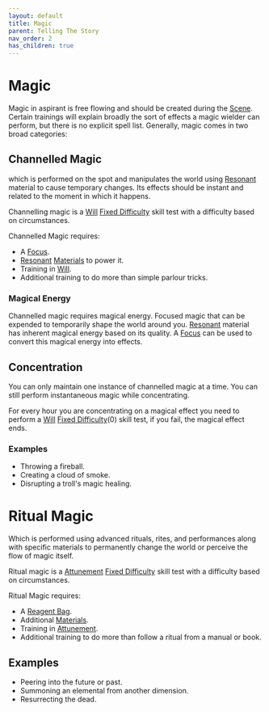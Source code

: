 ```yaml
---
layout: default
title: Magic
parent: Telling The Story
nav_order: 2
has_children: true
---
```

# Magic
Magic in aspirant is free flowing and should be created during the [Scene](Core/Terminology#Scene). Certain trainings will explain broadly the sort of effects a magic wielder can perform, but there is no explicit spell list. Generally, magic comes in two broad categories:

## Channelled Magic
which is performed on the spot and manipulates the world using [Resonant](Resonant) material to cause temporary changes. Its effects should be instant and related to the moment in which it happens.

Channelling magic is a [Will](Core/Spirit#Will) [Fixed Difficulty](Core/Skills#Fixed%20Difficulty) skill test with a difficulty based on circumstances. 

Channelled Magic requires:
* A [Focus](Example-Gear#Focus).
* [Resonant](Resonant) [Materials](Materials) to power it.
* Training in [Will](Core/Spirit#Will).
* Additional training to do more than simple parlour tricks.

### Magical Energy
Channelled magic requires magical energy. Focused magic that can be expended to temporarily shape the world around you. [Resonant](Resonant) material has inherent magical energy based on its quality. A [Focus](Example-Gear#Focus) can be used to convert this magical energy into effects.

## Concentration
You can only maintain one instance of channelled magic at a time. You can still perform instantaneous magic while concentrating. 

For every hour you are concentrating on a magical effect you need to perform a [Will](Core/Spirit#Will) [Fixed Difficulty](Core/Skills#Fixed%20Difficulty)(0) skill test, if you fail, the magical effect ends.

### Examples
* Throwing a fireball.
* Creating a cloud of smoke.
* Disrupting a troll's magic healing. 
# Ritual Magic
Which is performed using advanced rituals, rites, and performances along with specific materials to permanently change the world or perceive the flow of magic itself. 

Ritual magic is a [Attunement](Core/Spirit#Attunement) [Fixed Difficulty](Core/Skills#Fixed%20Difficulty) skill test with a difficulty based on circumstances. 

Ritual Magic requires:
* A [Reagent Bag](Example-Gear#Reagent%20Bag).
* Additional [Materials](Materials).
* Training in [Attunement](Core/Spirit#Attunement).
* Additional training to do more than follow a ritual from a manual or book.

## Examples
* Peering into the future or past.
* Summoning an elemental from another dimension.
* Resurrecting the dead.